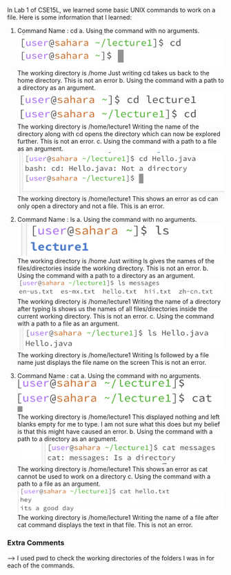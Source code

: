 In Lab 1 of CSE15L, we learned some basic UNIX commands to work on a file. Here is some information that I learned:
1. Command Name : cd
    a. Using the command with no arguments.
       ![Image](3.png)
       The working directory is /home
       Just writing cd takes us back to the home directory.
       This is not an error
    b. Using the command with a path to a directory as an argument.
       ![Image](2.png)
       The working directory is /home/lecture1
       Writing the name of the directory along with cd opens the directory which can now be explored further.
       This is not an error.
    c. Using the command with a path to a file as an argument.
       ![Image](4.png)
       The working directory is /home/lecture1
       This shows an error as cd can only open a directory and not a file.
       This is an error.
       
3. Command Name : ls
    a. Using the command with no arguments.
       ![Image](1.png)
       The working directory is /home
       Just writing ls gives the names of the files/directories inside the working directory.
       This is not an error.
    b. Using the command with a path to a directory as an argument.
       ![Image](6.png)
       The working directory is /home/lecture1
       Writing the name of a directory after typing ls shows us the names of all files/directories inside the current working directory.
       This is not an error.
    c. Using the command with a path to a file as an argument.
       ![Image](5.png)
       The working directory is /home/lecture1
       Writing ls followed by a file name just displays the file name on the screen
       This is not an error.
5. Command Name : cat
    a. Using the command with no arguments.
       ![Image](9.png)
       The working directory is /home/lecture1
       This displayed nothing and left blanks empty for me to type. I am not sure what this does but my belief is that this might have caused an error. 
    b. Using the command with a path to a directory as an argument.
       ![Image](8.png)
       The working directory is /home/lecture1
       This shows an error as cat cannot be used to work on a directory
    c. Using the command with a path to a file as an argument.
       ![Image](7.png)
       The working directory is /home/lecture1
       Writing the name of a file after cat command displays the text in that file.
       This is not an error.

### Extra Comments
--> I used pwd to check the working directories of the folders I was in for each of the commands. 
